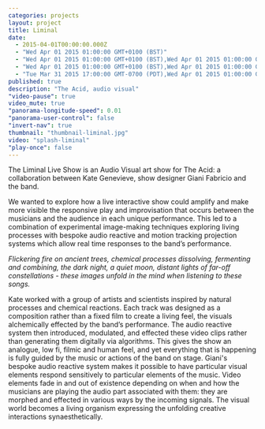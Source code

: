 ```yaml
---
categories: projects
layout: project
title: Liminal
date: 
  - 2015-04-01T00:00:00.000Z
  - "Wed Apr 01 2015 01:00:00 GMT+0100 (BST)"
  - "Wed Apr 01 2015 01:00:00 GMT+0100 (BST),Wed Apr 01 2015 01:00:00 GMT+0100 (BST)"
  - "Wed Apr 01 2015 01:00:00 GMT+0100 (BST),Wed Apr 01 2015 01:00:00 GMT+0100 (BST),Wed Apr 01 2015 01:00:00 GMT+0100 (BST),Wed Apr 01 2015 01:00:00 GMT+0100 (BST)"
  - "Tue Mar 31 2015 17:00:00 GMT-0700 (PDT),Wed Apr 01 2015 01:00:00 GMT+0100 (BST),Wed Apr 01 2015 01:00:00 GMT+0100 (BST),Wed Apr 01 2015 01:00:00 GMT+0100 (BST),Wed Apr 01 2015 01:00:00 GMT+0100 (BST),Wed Apr 01 2015 01:00:00 GMT+0100 (BST),Wed Apr 01 2015 01:00:00 GMT+0100 (BST),Wed Apr 01 2015 01:00:00 GMT+0100 (BST)"
published: true
description: "The Acid, audio visual"
"video-pause": true
video_mute: true
"panorama-longitude-speed": 0.01
"panorama-user-control": false
"invert-nav": true
thumbnail: "thumbnail-liminal.jpg"
video: "splash-liminal"
"play-once": false
---
```


The Liminal Live Show is an Audio Visual art show for The Acid: a collaboration between Kate Genevieve, show designer Giani Fabricio and the band.

We wanted to explore how a live interactive show could amplify and make more visible the responsive play and improvisation that occurs between the musicians and the audience in each unique performance. This led to a combination of experimental image-making techniques exploring living processes with bespoke audio reactive and motion tracking projection systems which allow real time responses to the band’s performance.

_Flickering fire on ancient trees, chemical processes dissolving, fermenting and combining, the dark night, a quiet moon, distant lights of far-off constellations - these images unfold in the mind when listening to these songs._

Kate worked with a group of artists and scientists inspired by natural processes and chemical reactions. Each track was designed as a composition rather than a fixed film to create a living feel, the visuals alchemically effected by the band’s performance. The audio reactive system then introduced, modulated, and effected these video clips rather than generating them digitally via algorithms. This gives the show an analogue, low fi, filmic and human feel, and yet everything that is happening is fully guided by the music or actions of the band on stage. Giani's bespoke audio reactive system makes it possible to have particular visual elements respond sensitively to particular elements of the music. Video elements fade in and out of existence depending on when and how the musicians are playing the audio part associated with them: they are morphed and effected in various ways by the incoming signals. The visual world becomes a living organism expressing the unfolding creative interactions synaesthetically.